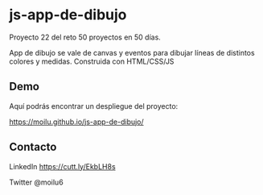 # js-app-de-dibujo

Proyecto 22 del reto 50 proyectos en 50 días.

App de dibujo se vale de canvas y eventos para dibujar líneas de distintos 
colores y medidas. Construida con HTML/CSS/JS

## Demo

Aquí podrás encontrar un despliegue del proyecto:

https://moilu.github.io/js-app-de-dibujo/

## Contacto

LinkedIn https://cutt.ly/EkbLH8s

Twitter @moilu6
